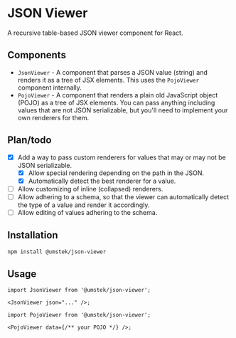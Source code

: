 # JSON Viewer

A recursive table-based JSON viewer component for React.

## Components

- `JsonViewer` - A component that parses a JSON value (string) and renders it as a tree of JSX elements. This uses the `PojoViewer` component internally.
- `PojoViewer` - A component that renders a plain old JavaScript object (POJO) as a tree of JSX elements. You can pass anything including values that are not JSON serializable, but you'll need to implement your own renderers for them.

## Plan/todo

- [x] Add a way to pass custom renderers for values that may or may not be JSON serializable.
  - [x] Allow special rendering depending on the path in the JSON.
  - [x] Automatically detect the best renderer for a value.
- [ ] Allow customizing of inline (collapsed) renderers.
- [ ] Allow adhering to a schema, so that the viewer can automatically detect the type of a value and render it accordingly.
- [ ] Allow editing of values adhering to the schema.

## Installation

```bash
npm install @umstek/json-viewer
```

## Usage

```tsx
import JsonViewer from '@umstek/json-viewer';

<JsonViewer json="..." />;
```

```tsx
import PojoViewer from '@umstek/json-viewer';

<PojoViewer data={/** your POJO */} />;
```
